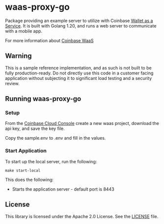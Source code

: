 # waas-proxy-go

Package providing an example server to utilize with Coinbase [Wallet as a Service](https://www.coinbase.com/cloud/products/waas). It is built with Golang 1.20, 
and runs a web server to communicate with a mobile app.

For more information about [Coinbase WaaS](https://docs.cloud.coinbase.com/waas/docs/welcome)

## Warning
This is a sample reference implementation, and as such is not built to be fully production-ready. 
Do not directly use this code in a customer facing application without subjecting it to significant load testing and a security review.

## Running waas-proxy-go

### Setup
From the [Coinbase Cloud Console](https://cloud.coinbase.com/) create a new waas project, download the api key, and save the key file.

Copy the sample.env to .env and fill in the values.

### Start Application
To start up the local server, run the following:
```
make start-local
```

This does the following:
* Starts the application server - default port is 8443

## License
This library is licensed under the Apache 2.0 License. See the [LICENSE](LICENSE) file.

